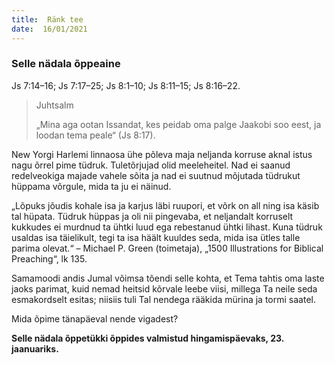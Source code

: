 ```yaml
---
title:  Ränk tee  
date:  16/01/2021  
---
```


### Selle nädala õppeaine
Js 7:14–16; Js 7:17–25; Js 8:1–10; Js 8:11–15; Js 8:16–22.

> <p>Juhtsalm</p>
> „Mina aga ootan Issandat, kes peidab oma palge Jaakobi soo eest, ja loodan tema peale“ (Js 8:17).

New Yorgi Harlemi linnaosa ühe põleva maja neljanda korruse aknal istus nagu õrrel pime tüdruk. Tuletõrjujad olid meeleheitel. Nad ei saanud redelveokiga majade vahele sõita ja nad ei suutnud mõjutada tüdrukut hüppama võrgule, mida ta ju ei näinud.

„Lõpuks jõudis kohale isa ja karjus läbi ruupori, et võrk on all ning isa käsib tal hüpata. Tüdruk hüppas ja oli nii pingevaba, et neljandalt korruselt kukkudes ei murdnud ta ühtki luud ega rebestanud ühtki lihast. Kuna tüdruk usaldas isa täielikult, tegi ta isa häält kuuldes seda, mida isa ütles talle parima olevat.“ – Michael P. Green (toimetaja), „1500 Illustrations for Biblical Preaching“, lk 135.

Samamoodi andis Jumal võimsa tõendi selle kohta, et Tema tahtis oma laste jaoks parimat, kuid nemad heitsid kõrvale leebe viisi, millega Ta neile seda esmakordselt esitas; niisiis tuli Tal nendega rääkida mürina ja tormi saatel.

Mida õpime tänapäeval nende vigadest?

__Selle nädala õppetükki õppides valmistud hingamispäevaks, 23. jaanuariks.__